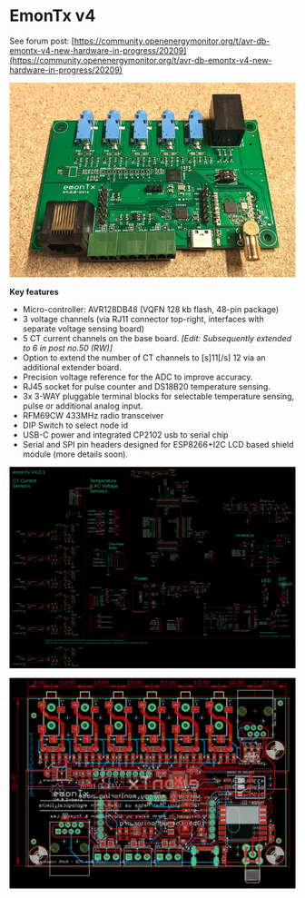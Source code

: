 # EmonTx v4

See forum post: [https://community.openenergymonitor.org/t/avr-db-emontx-v4-new-hardware-in-progress/20209](https://community.openenergymonitor.org/t/avr-db-emontx-v4-new-hardware-in-progress/20209)

![emontx4.jpg](emontx4.jpg)

**Key features**

* Micro-controller: AVR128DB48 (VQFN 128 kb flash, 48-pin package)
* 3 voltage channels (via RJ11 connector top-right, interfaces with separate voltage sensing board)
* 5 CT current channels on the base board. *[Edit: Subsequently extended to 6 in post no.50 (RW)]*
* Option to extend the number of CT channels to [s]11[/s] 12 via an additional extender board.
* Precision voltage reference for the ADC to improve accuracy.
* RJ45 socket for pulse counter and DS18B20 temperature sensing.
* 3x 3-WAY pluggable terminal blocks for selectable temperature sensing, pulse or additional analog input.
* RFM69CW 433MHz radio transceiver
* DIP Switch to select node id
* USB-C power and integrated CP2102 usb to serial chip
* Serial and SPI pin headers designed for ESP8266+I2C LCD based shield module (more details soon).


![schematic.png](hardware/schematic.png)

![board2.png](hardware/board2.png)

